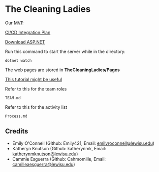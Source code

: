 # The Cleaning Ladies

Our [MVP](The_Cleaning_Ladies_MVP.md)

[CI/CD Integration Plan](CI_CD_Intergration_Plan.md)

[Download ASP.NET](https://dotnet.microsoft.com/en-us/learn/aspnet/hello-world-tutorial/install)

Run this command to start the server while in the directory:
```
dotnet watch
```

The web pages are stored in **TheCleaningLadies/Pages**

[This tutorial might be useful](https://learn.microsoft.com/en-us/training/modules/create-razor-pages-aspnet-core/?WT.mc_id=dotnet-35129-website)

Refer to this for the team roles
```
TEAM.md
```
Refer to this for the activity list
```
Process.md
````

## Credits
- Emily O'Connell (Github: Emily421, Email: emilyroconnell@lewisu.edu)
- Katheryn Knutson (Github: katherynmk, Email: katherynmknutson@lewisu.edu)
- Cammie Esguerra (Github: Cahmomille, Email: camilleaesguerra@lewisu.edu) 
